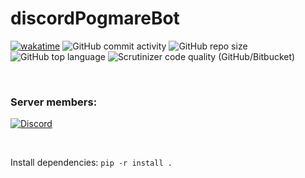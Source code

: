 # discordPogmareBot

[![wakatime](https://wakatime.com/badge/github/BonHowi/discordBot.svg)](https://wakatime.com/badge/github/BonHowi/discordBot) 
![GitHub commit activity](https://img.shields.io/github/commit-activity/w/BonHowi/discordPogmarebot)
![GitHub repo size](https://img.shields.io/github/repo-size/BonHowi/discordPogmareBot) 
![GitHub top language](https://img.shields.io/github/languages/top/BonHowi/discordPogmareBot) 
![Scrutinizer code quality (GitHub/Bitbucket)](https://img.shields.io/scrutinizer/quality/g/BonHowi/discordPogmareBot) 

[comment]: <![GitHub repo file count](https://img.shields.io/github/directory-file-count/BonHowi/discordPogmareBot)>

<br />

### Server members:   
[![Discord](https://img.shields.io/discord/871434324023599155?logo=server)](https://discord.gg/Kt35Jtc5nT)


<br />
 
Install dependencies:
`pip -r install .`

